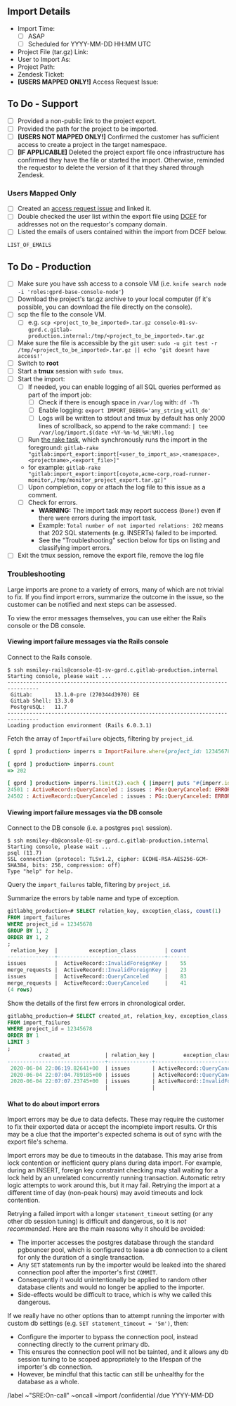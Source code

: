 <!--
Set the title to: Project Import Request - GROUP_NAME: PROJECT_NAME
-->

## Import Details

- Import Time: 
  - [ ] ASAP
  - [ ] Scheduled for YYYY-MM-DD HH:MM UTC
- Project File (tar.gz) Link: 
- User to Import As:  <!-- For **Users Not Mapped**: Username of listed user in ticket; For **Users Mapped**, admin user provisioned in the AR -->
- Project Path:  <!-- The path for where the project should be imported to -->
- Zendesk Ticket: 
- **[USERS MAPPED ONLY!]** Access Request Issue: 

## To Do - Support

- [ ] Provided a non-public link to the project export.
- [ ] Provided the path for the project to be imported.
- [ ] **[USERS NOT MAPPED ONLY!]** Confirmed the customer has sufficient access to create a project in the target namespace.
- [ ] **[IF APPLICABLE]** Deleted the project export file once infrastructure has confirmed they have the file or started the import. Otherwise, reminded the requestor to delete the version of it that they shared through Zendesk.

### Users Mapped Only

- [ ] Created an [access request issue](https://gitlab.com/gitlab-com/team-member-epics/access-requests/-/issues/new?issuable_template=Single_Person_Access_Request) and linked it.
- [ ] Double checked the user list within the export file using [DCEF](https://gitlab.com/gitlab-com/support/toolbox/dcef) for addresses not on the requestor's company domain.
- [ ] Listed the emails of users contained within the import from DCEF below.

```
LIST_OF_EMAILS
```

## To Do - Production

- [ ] Make sure you have ssh access to a console VM (i.e. `knife search node -i 'roles:gprd-base-console-node'`)
- [ ] Download the project's tar.gz archive to your local computer (if it's possible, you can download the file directly on the console).
- [ ] scp the file to the console VM.
    - [ ] e.g. `scp <project_to_be_imported>.tar.gz console-01-sv-gprd.c.gitlab-production.internal:/tmp/<project_to_be_imported>.tar.gz`
- [ ] Make sure the file is accessible by the `git` user: `sudo -u git test -r /tmp/<project_to_be_imported>.tar.gz || echo 'git doesnt have access!'`
- [ ] Switch to **root**
- [ ] Start a **tmux** session with `sudo tmux`.
- [ ] Start the import:
    - [ ] If needed, you can enable logging of all SQL queries performed as part of the import job:
        - [ ] Check if there is enough space in `/var/log` with: `df -Th`
        - [ ] Enable logging: `export IMPORT_DEBUG='any_string_will_do'`
        - [ ] Logs will be written to stdout and tmux by default has only 2000 lines of scrollback, so append to the rake command: `| tee /var/log/import.$(date +%Y-%m-%d_%H:%M).log`
    - [ ] Run [the rake task](https://gitlab.com/gitlab-org/gitlab/-/blob/master/lib/tasks/gitlab/import_export/import.rake), which synchronously runs the import in the foreground:
      `gitlab-rake "gitlab:import_export:import[<user_to_import_as>,<namespace>,<projectname>,<export_file>]"`
    - for example: `gitlab-rake "gitlab:import_export:import[coyote,acme-corp,road-runner-monitor,/tmp/monitor_project_export.tar.gz]"`
    - [ ] Upon completion, copy or attach the log file to this issue as a comment.
    - [ ] Check for errors.
      - **WARNING:** The import task may report success (`Done!`) even if there were errors during the import task.
      - Example: `Total number of not imported relations: 202` means that 202 SQL statements (e.g. INSERTs) failed to be imported.
      - See the "Troubleshooting" section below for tips on listing and classifying import errors.
- [ ] Exit the tmux session, remove the export file, remove the log file

### Troubleshooting

Large imports are prone to a variety of errors, many of which are not trivial to fix.
If you find import errors, summarize the outcome in the issue, so the customer can be notified and next steps can be assessed.

To view the error messages themselves, you can use either the Rails console or the DB console.

#### Viewing import failure messages via the Rails console

Connect to the Rails console.

```shell
$ ssh msmiley-rails@console-01-sv-gprd.c.gitlab-production.internal
Starting console, please wait ...
--------------------------------------------------------------------------------
 GitLab:       13.1.0-pre (270344d3970) EE
 GitLab Shell: 13.3.0
 PostgreSQL:   11.7
--------------------------------------------------------------------------------
Loading production environment (Rails 6.0.3.1)
```

Fetch the array of `ImportFailure` objects, filtering by `project_id`.

```ruby
[ gprd ] production> imperrs = ImportFailure.where(project_id: 12345678).order(:id)

[ gprd ] production> imperrs.count
=> 202

[ gprd ] production> imperrs.limit(2).each { |imperr| puts "#{imperr.id} : #{imperr.exception_class} : #{imperr.relation_key} : #{imperr.exception_message}" }
24501 : ActiveRecord::QueryCanceled : issues : PG::QueryCanceled: ERROR:  canceling statement due to statement timeout
24502 : ActiveRecord::QueryCanceled : issues : PG::QueryCanceled: ERROR:  canceling statement due to statement timeout
```

#### Viewing import failure messages via the DB console

Connect to the DB console (i.e. a postgres `psql` session).

```shell
$ ssh msmiley-db@console-01-sv-gprd.c.gitlab-production.internal
Starting console, please wait ...
psql (11.7)
SSL connection (protocol: TLSv1.2, cipher: ECDHE-RSA-AES256-GCM-SHA384, bits: 256, compression: off)
Type "help" for help.
```

Query the `import_failures` table, filtering by `project_id`.

Summarize the errors by table name and type of exception.

```sql
gitlabhq_production=# SELECT relation_key, exception_class, count(1)
FROM import_failures
WHERE project_id = 12345678
GROUP BY 1, 2
ORDER BY 1, 2
;
 relation_key  |          exception_class         | count
---------------+----------------------------------+-------
issues         |  ActiveRecord::InvalidForeignKey |    55
merge_requests |  ActiveRecord::InvalidForeignKey |    23
issues         |  ActiveRecord::QueryCanceled     |    83
merge_requests |  ActiveRecord::QueryCanceled     |    41
(4 rows)
```

Show the details of the first few errors in chronological order.

```sql
gitlabhq_production=# SELECT created_at, relation_key, exception_class, retry_count, source, exception_message
FROM import_failures
WHERE project_id = 12345678
ORDER BY 1
LIMIT 3
;
          created_at           | relation_key |         exception_class         | retry_count |         source         |                                                           exception_message
-------------------------------+--------------+---------------------------------+-------------+------------------------+----------------------------------------------------------------------------------------------------------------------------------------
 2020-06-04 22:06:19.82641+00  | issues       | ActiveRecord::QueryCanceled     |           1 | relation_object.save!  | PG::QueryCanceled: ERROR:  canceling statement due to statement timeout
 2020-06-04 22:07:04.789185+00 | issues       | ActiveRecord::QueryCanceled     |           1 | relation_object.save!  | PG::QueryCanceled: ERROR:  canceling statement due to statement timeout 
 2020-06-04 22:07:07.23745+00  | issues       | ActiveRecord::InvalidForeignKey |           0 | process_relation_item! | PG::ForeignKeyViolation: ERROR:  insert or update on table "issue_user_mentions" violates foreign key constraint "fk_rails_3861d9fefa"
                               |              |                                 |             |                        | DETAIL:  Key (note_id)=(355679583) is not present in table "notes".
```

#### What to do about import errors

Import errors may be due to data defects.  These may require the customer to fix their exported data or accept the incomplete import results.
Or this may be a clue that the importer's expected schema is out of sync with the export file's schema.

Import errors may be due to timeouts in the database.  This may arise from lock contention or inefficient query plans during data import.
For example, during an INSERT, foreign key constraint checking may stall waiting for a lock held by an unrelated concurrently running transaction.
Automatic retry logic attempts to work around this, but it may fail.
Retrying the import at a different time of day (non-peak hours) may avoid timeouts and lock contention.

Retrying a failed import with a longer `statement_timeout` setting (or any other db session tuning) is difficult and dangerous, so it is *not recommended*.
Here are the main reasons why it should be avoided:
* The importer accesses the postgres database through the standard pgbouncer pool, which is configured to lease a db connection to a client
  for only the duration of a single transaction.
* Any `SET` statements run by the importer would be leaked into the shared connection pool after the importer's first `COMMIT`.
* Consequently it would unintentionally be applied to random other database clients and would no longer be applied to the importer.
* Side-effects would be difficult to trace, which is why we called this dangerous.

If we really have no other options than to attempt running the importer with custom db settings (e.g. `SET statement_timeout = '5m')`, then:
* Configure the importer to bypass the connection pool, instead connecting directly to the current primary db.
* This ensures the connection pool will not be tainted, and it allows any db session tuning to be scoped appropriately to the
  lifespan of the importer's db connection.
* However, be mindful that this tactic can still be unhealthy for the database as a whole.

/label ~"SRE:On-call" ~oncall ~import
/confidential
/due YYYY-MM-DD
